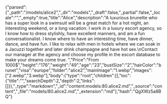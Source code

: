 {"parsed":{"_path":"/models/alice2","_dir":"models","_draft":false,"_partial":false,"_locale":"","_empty":true,"title":"Alice","description":"A luxurious brunette who has a super look in a swimsuit will be a great match for a hot night, an interesting weekend, or a long vacation. I work in a luxury escort agency, so I know how to dress stylishly, have excellent manners, and am a fun conversationalist. I know where to have an interesting time, have dinner, dance, and have fun. I like to relax with men in hotels where we can soak in a Jacuzzi together and later drink champagne and have hot sex.\nContact our manager at the agency and choose my profile in the escort database to make your dreams come true. ","Price":"From 1000$","height":"176","weight":"49","age":"23","bustSize":"2","hairColor":"brunet","visa":"europe","folder":"alice2","mainImage":"1.webp","images":["2.webp","3.webp"],"body":{"type":"root","children":[],"toc":{"title":"","searchDepth":2,"depth":2,"links":[]}},"_type":"markdown","_id":"content:models:80.alice2.md","_source":"content","_file":"models/80.alice2.md","_extension":"md"},"hash":"QgXWz5a8BQ"}